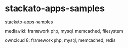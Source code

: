 # stackato-apps-samples
stackato-apps-samples

mediawiki: framework php, mysql, memcached, filesystem

owncloud 8: framework php, mysql, memcached, redis
